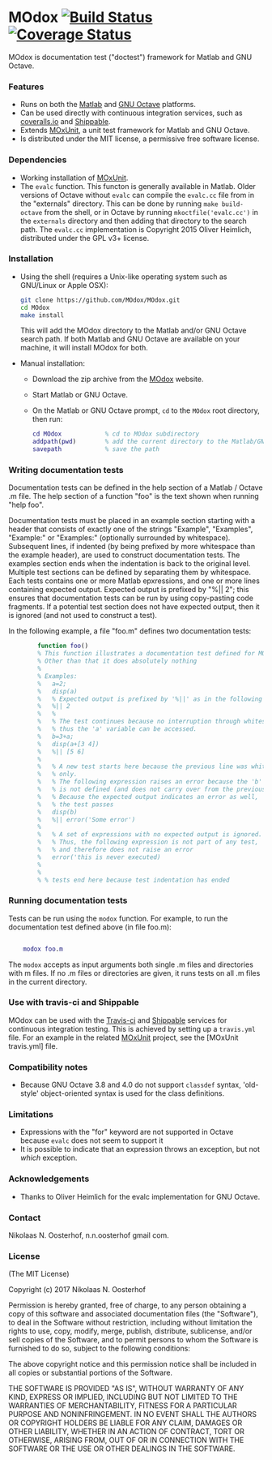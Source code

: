 # MOdox [![Build Status](https://travis-ci.org/MOdox/MOdox.svg?branch=master)](https://travis-ci.org/MOdox/MOdox) [![Coverage Status](https://coveralls.io/repos/github/MOdox/MOdox/badge.svg?branch=master)](https://coveralls.io/github/MOdox/MOdox?branch=master)

MOdox is documentation test ("doctest") framework for Matlab and GNU Octave.


### Features

- Runs on both the [Matlab] and [GNU Octave] platforms.
- Can be used directly with continuous integration services, such as [coveralls.io] and [Shippable].
- Extends [MOxUnit], a unit test framework for Matlab and GNU Octave.
- Is distributed under the MIT license, a permissive free software license.


### Dependencies
- Working installation of [MOxUnit]. 
- The ``evalc`` function. This functon is generally available in Matlab. Older versions of Octave without ``evalc`` can compile the ``evalc.cc`` file from in the "externals" directory. This can be done by running ``make build-octave`` from the shell, or in Octave by running ``mkoctfile('evalc.cc')`` in the ``externals`` directory and then adding that directory to the search path. The ``evalc.cc`` implementation is Copyright 2015 Oliver Heimlich, distributed under the GPL v3+ license.


### Installation

- Using the shell (requires a Unix-like operating system such as GNU/Linux or Apple OSX):

    ```bash
    git clone https://github.com/MOdox/MOdox.git
    cd MOdox
    make install
    ```
    This will add the MOdox directory to the Matlab and/or GNU Octave search path. If both Matlab and GNU Octave are available on your machine, it will install MOdox for both.

- Manual installation:

    + Download the zip archive from the [MOdox] website.
    + Start Matlab or GNU Octave.
    + On the Matlab or GNU Octave prompt, `cd` to the `MOdox` root directory, then run:

        ```matlab
        cd MOdox            % cd to MOdox subdirectory
        addpath(pwd)        % add the current directory to the Matlab/GNU Octave path
        savepath            % save the path
        ```


### Writing documentation tests
Documentation tests can be defined in the help section of a Matlab / Octave .m file. The help section of a function "foo" is the text shown when running "help foo".

Documentation tests must be placed in an example section starting with a header that consists of exactly one of the strings "Example", "Examples", "Example:" or "Examples:" (optionally surrounded by whitespace). Subsequent lines, if indented (by being prefixed by more whitespace than the example header), are used to construct documentation tests. The examples section ends when the indentation is back to the original level.
Multiple test sections can be defined by separating them by whitespace. Each tests contains one or more Matlab epxressions, and one or more lines containing expected output. Expected output is prefixed by "%|| 2"; this ensures that documentation tests can be run by using copy-pasting code fragments. If a potential test section does not have expected output, then it is ignored (and not used to construct a test).

In the following example, a file "foo.m" defines two documentation tests:

```matlab
        function foo()
        % This function illustrates a documentation test defined for MOdox.
        % Other than that it does absolutely nothing
        %
        % Examples:
        %   a=2;
        %   disp(a)
        %   % Expected output is prefixed by '%||' as in the following line:
        %   %|| 2
        %   %
        %   % The test continues because no interruption through whitespace;
        %   % thus the 'a' variable can be accessed.
        %   b=3+a;
        %   disp(a+[3 4])
        %   %|| [5 6]
        %
        %   % A new test starts here because the previous line was white-space
        %   % only.
        %   % The following expression raises an error because the 'b' variable
        %   % is not defined (and does not carry over from the previous test).
        %   % Because the expected output indicates an error as well, 
        %   % the test passes
        %   disp(b)
        %   %|| error('Some error')
        %
        %   % A set of expressions with no expected output is ignored.
        %   % Thus, the following expression is not part of any test,
        %   % and therefore does not raise an error
        %   error('this is never executed)
        %
        %
        % % tests end here because test indentation has ended
```

### Running documentation tests
Tests can be run using the ``modox`` function. For example, to run the documentation test defined above (in file foo.m):

```matlab

    modox foo.m

```

The ``modox`` accepts as input arguments both single .m files and directories with m files. If no .m files or directories are given, it runs tests on all .m files in the current directory.



### Use with travis-ci and Shippable
MOdox can be used with the [Travis-ci] and [Shippable] services for continuous integration testing. This is achieved by setting up a `travis.yml` file. For an example in the related [MOxUnit] project, see the [MOxUnit travis.yml] file.


### Compatibility notes
- Because GNU Octave 3.8 and 4.0 do not support `classdef` syntax, 'old-style' object-oriented syntax is used for the class definitions.

### Limitations
- Expressions with the "for" keyword are not supported in Octave because ``evalc`` does not seem to support it
- It is possible to indicate that an expression throws an exception, but not *which* exception.

### Acknowledgements
- Thanks to Oliver Heimlich for the evalc implementation for GNU Octave.

### Contact
Nikolaas N. Oosterhof, n.n.oosterhof <at> gmail <dot> com.

### License

(The MIT License)

Copyright (c) 2017 Nikolaas N. Oosterhof

Permission is hereby granted, free of charge, to any person obtaining
a copy of this software and associated documentation files (the
"Software"), to deal in the Software without restriction,
including without limitation the rights to use, copy, modify, merge,
publish, distribute, sublicense, and/or sell copies of the Software,
and to permit persons to whom the Software is furnished to do so,
subject to the following conditions:

The above copyright notice and this permission notice shall be
included in all copies or substantial portions of the Software.

THE SOFTWARE IS PROVIDED "AS IS", WITHOUT WARRANTY OF ANY KIND,
EXPRESS OR IMPLIED, INCLUDING BUT NOT LIMITED TO THE WARRANTIES OF
MERCHANTABILITY, FITNESS FOR A PARTICULAR PURPOSE AND NONINFRINGEMENT.
IN NO EVENT SHALL THE AUTHORS OR COPYRIGHT HOLDERS BE LIABLE FOR ANY
CLAIM, DAMAGES OR OTHER LIABILITY, WHETHER IN AN ACTION OF CONTRACT,
TORT OR OTHERWISE, ARISING FROM, OUT OF OR IN CONNECTION WITH THE
SOFTWARE OR THE USE OR OTHER DEALINGS IN THE SOFTWARE.


[GNU Octave]: http://www.gnu.org/software/octave/
[Matlab]: http://www.mathworks.com/products/matlab/
[MOxUnit]: https://github.com/MOxUnit/MOxUnit
[MOdox]: https://github.com/MOdox/MOdox
[MOxUnit .travis.yml]: https://github.com/MOxUnit/MOxUnit/blob/master/.travis.yml
[Travis-ci]: https://travis-ci.org
[coveralls.io]: https://coveralls.io/
[Shippable]: https://shippable.com


